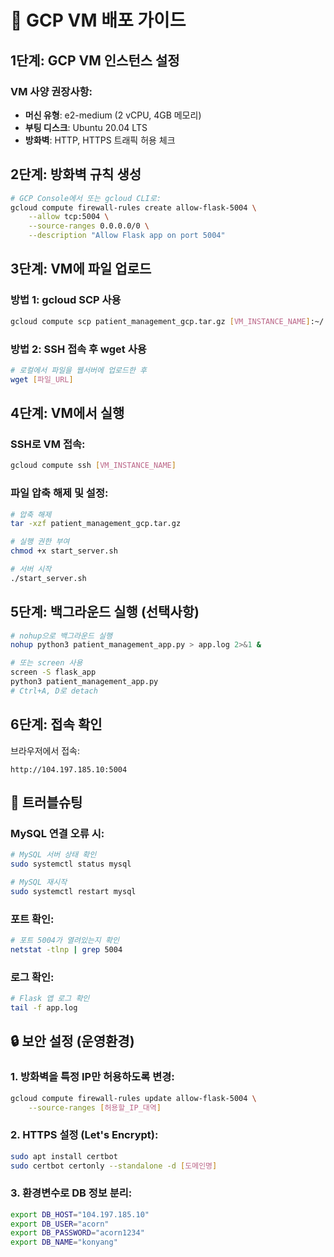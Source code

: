 # 🚀 GCP VM 배포 가이드

## 1단계: GCP VM 인스턴스 설정

### VM 사양 권장사항:
- **머신 유형**: e2-medium (2 vCPU, 4GB 메모리)
- **부팅 디스크**: Ubuntu 20.04 LTS
- **방화벽**: HTTP, HTTPS 트래픽 허용 체크

## 2단계: 방화벽 규칙 생성

```bash
# GCP Console에서 또는 gcloud CLI로:
gcloud compute firewall-rules create allow-flask-5004 \
    --allow tcp:5004 \
    --source-ranges 0.0.0.0/0 \
    --description "Allow Flask app on port 5004"
```

## 3단계: VM에 파일 업로드

### 방법 1: gcloud SCP 사용
```bash
gcloud compute scp patient_management_gcp.tar.gz [VM_INSTANCE_NAME]:~/
```

### 방법 2: SSH 접속 후 wget 사용
```bash
# 로컬에서 파일을 웹서버에 업로드한 후
wget [파일_URL]
```

## 4단계: VM에서 실행

### SSH로 VM 접속:
```bash
gcloud compute ssh [VM_INSTANCE_NAME]
```

### 파일 압축 해제 및 설정:
```bash
# 압축 해제
tar -xzf patient_management_gcp.tar.gz

# 실행 권한 부여
chmod +x start_server.sh

# 서버 시작
./start_server.sh
```

## 5단계: 백그라운드 실행 (선택사항)

```bash
# nohup으로 백그라운드 실행
nohup python3 patient_management_app.py > app.log 2>&1 &

# 또는 screen 사용
screen -S flask_app
python3 patient_management_app.py
# Ctrl+A, D로 detach
```

## 6단계: 접속 확인

브라우저에서 접속:
```
http://104.197.185.10:5004
```

## 🔧 트러블슈팅

### MySQL 연결 오류 시:
```bash
# MySQL 서버 상태 확인
sudo systemctl status mysql

# MySQL 재시작
sudo systemctl restart mysql
```

### 포트 확인:
```bash
# 포트 5004가 열려있는지 확인
netstat -tlnp | grep 5004
```

### 로그 확인:
```bash
# Flask 앱 로그 확인
tail -f app.log
```

## 🔒 보안 설정 (운영환경)

### 1. 방화벽을 특정 IP만 허용하도록 변경:
```bash
gcloud compute firewall-rules update allow-flask-5004 \
    --source-ranges [허용할_IP_대역]
```

### 2. HTTPS 설정 (Let's Encrypt):
```bash
sudo apt install certbot
sudo certbot certonly --standalone -d [도메인명]
```

### 3. 환경변수로 DB 정보 분리:
```bash
export DB_HOST="104.197.185.10"
export DB_USER="acorn"
export DB_PASSWORD="acorn1234"
export DB_NAME="konyang"
```
